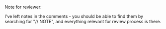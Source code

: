 Note for reviewer:

I've left notes in the comments - you should be able to find them by searching for "// NOTE", and everything relevant for review process is there.






